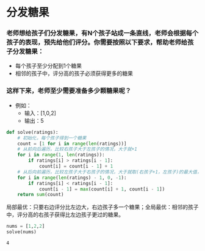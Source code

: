 
# 分发糖果

### 老师想给孩子们分发糖果，有N个孩子站成一条直线，老师会根据每个孩子的表现，预先给他们评分。你需要按照以下要求，帮助老师给孩子分发糖果：

* 每个孩子至少分配到1个糖果
* 相邻的孩子中，评分高的孩子必须获得更多的糖果

### 这样下来，老师至少需要准备多少颗糖果呢？

* 例如：
    * 输入：[1,0,2]
    * 输出：5


```python
def solve(ratings):
    # 初始化，每个孩子得到一个糖果
    count = [1 for i in range(len(ratings))]
    # 从前向后遍历，比较右孩子大于左孩子的情况，大于就+1
    for i in range(1, len(ratings)):
        if ratings[i] > ratings[i - 1]:
            count[i] = count[i - 1] + 1
    # 从后向前遍历，比较左孩子大于右孩子的情况，大于就取(右孩子+1，左孩子)的最大值，保证得分高的孩子得到更多的糖果
    for i in range(len(ratings) - 1, 0, -1):
        if ratings[i] < ratings[i - 1]:
            count[i - 1] = max(count[i] + 1, count[i - 1])
    return sum(count)
```

局部最优：只要右边评分比左边大，右边孩子多一个糖果；全局最优：相邻的孩子中，评分高的右孩子获得比左边孩子更过的糖果。


```python
nums = [1,2,2]
solve(nums)
```




    4



